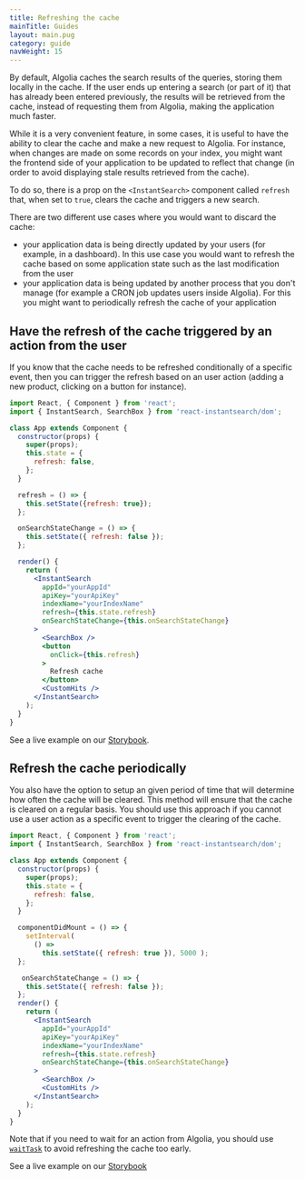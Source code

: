 ```yaml
---
title: Refreshing the cache
mainTitle: Guides
layout: main.pug
category: guide
navWeight: 15
---
```



By default, Algolia caches the search results of the queries, storing them locally in the cache. If the user ends up entering a search (or part of it) that has already been entered previously, the results will be retrieved from the cache, instead of requesting them from Algolia, making the application much faster.

While it is a very convenient feature, in some cases, it is useful to have the ability to clear the cache and make a new request to Algolia. For instance, when changes are made on some records on your index, you might want the frontend side of your application to be updated to reflect that change (in order to avoid displaying stale results retrieved from the cache).

To do so, there is a prop on the `<InstantSearch>` component called `refresh` that, when set to `true`, clears the cache and triggers a new search.


There are two different use cases where you would want to discard the cache:
- your application data is being directly updated by your users (for example, in a dashboard). In this use case you would want to refresh the cache based on some application state such as the last modification from the user
- your application data is being updated by another process that you don't manage (for example a CRON job updates users inside Algolia). For this you might want to periodically refresh the cache of your application


 
 ## Have the refresh of the cache triggered by an action from the user
If you know that the cache needs to be refreshed conditionally of a specific event, then you can trigger the refresh based on an user action (adding a new product, clicking on a button for instance).

```jsx
import React, { Component } from 'react';
import { InstantSearch, SearchBox } from 'react-instantsearch/dom';

class App extends Component {
  constructor(props) {
    super(props);
    this.state = {
      refresh: false,
    };
  }

  refresh = () => {
    this.setState({refresh: true});
  };

  onSearchStateChange = () => {
    this.setState({ refresh: false });
  };

  render() {
    return (
      <InstantSearch
        appId="yourAppId"
        apiKey="yourApiKey"
        indexName="yourIndexName"
        refresh={this.state.refresh}
        onSearchStateChange={this.onSearchStateChange}
      >
        <SearchBox />
        <button
          onClick={this.refresh}
        >
          Refresh cache
        </button>
        <CustomHits />
      </InstantSearch>
    );
  }
}
```

See a live example on our [Storybook](https://community.algolia.com/react-instantsearch/storybook/?selectedKind=RefreshCache&selectedStory=with%20a%20refresh%20button&full=0&down=1&left=1&panelRight=1&downPanel=storybooks%2Fstorybook-addon-knobs). 

 ## Refresh the cache periodically
You also have the option to setup an given period of time that will determine how often the cache will be cleared. 
This method will ensure that the cache is cleared on a regular basis.
You should use this approach if you cannot use a user action as a specific event to trigger the clearing of the cache.

```jsx
import React, { Component } from 'react';
import { InstantSearch, SearchBox } from 'react-instantsearch/dom';

class App extends Component {
  constructor(props) {
    super(props);
    this.state = {
      refresh: false,
    };
  }

  componentDidMount = () => {
    setInterval(
      () =>
        this.setState({ refresh: true }), 5000 );
  };

   onSearchStateChange = () => {
    this.setState({ refresh: false });
  };
  render() {
    return (
      <InstantSearch
        appId="yourAppId"
        apiKey="yourApiKey"
        indexName="yourIndexName"
        refresh={this.state.refresh}
        onSearchStateChange={this.onSearchStateChange}
      >
        <SearchBox />
        <CustomHits />
      </InstantSearch>
    );
  }
}
```

Note that if you need to wait for an action from Algolia, you should use [`waitTask`](https://www.algolia.com/doc/api-reference/api-methods/wait-task/) to avoid refreshing the cache too early.

See a live example on our [Storybook](https://community.algolia.com/react-instantsearch/storybook/?selectedKind=RefreshCache&selectedStory=with%20setInterval&full=0&down=1&left=1&panelRight=1&downPanel=storybooks%2Fstorybook-addon-knobs)